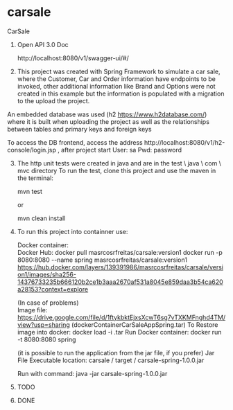 # carsale
CarSale

1) Open API 3.0 Doc

   http://localhost:8080/v1/swagger-ui/#/
   
2) This project was created with Spring Framework to simulate a car sale, where the Customer, Car and Order information have endpoints to be invoked, other additional information like Brand and Options were not created in this example but the information is populated with a migration to the upload the project.

  An embedded database was used (h2 https://www.h2database.com/) where it is built when uploading the project as well as the relationships between tables and primary keys and foreign keys

  To access the DB frontend, access the address http://localhost:8080/v1/h2-console/login.jsp , after project start
  User: sa
  Pwd: password

3) The http unit tests were created in java and are in the test \ java \ com \ mvc directory
   To run the test, clone this project and use the maven in the terminal: 
   
   mvn test
   
   or  
   
   mvn clean install

4) To run this project into containner use:

   Docker container:   
   Docker Hub: docker pull masrcosrfreitas/carsale:version1
               docker run -p 8080:8080 --name spring masrcosrfreitas/carsale:version1 
   https://hub.docker.com/layers/139391986/masrcosrfreitas/carsale/version1/images/sha256-14376733235b666120b2ce1b3aaa2670af531a8045e859daa3b54ca620a28153?context=explore		   
 
   (In case of problems)   
   Image file: https://drive.google.com/file/d/1ftykbktEjxsXcwT6sg7vTXKMFnghd4TM/view?usp=sharing (dockerContainerCarSaleAppSpring.tar)
   To Restore image into docker: docker load -i <filepath>.tar
   Run Docker container: docker run -t 8080:8080 spring 
   
   (it is possible to run the application from the jar file, if you prefer)
   Jar File Executable location: carsale / target / carsale-spring-1.0.0.jar
   
   Run with command:
   java -jar carsale-spring-1.0.0.jar
   
 5) TODO
 
 6) DONE
   
   
   
   
